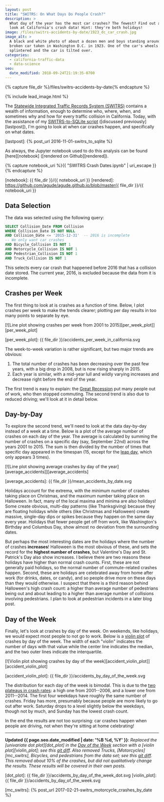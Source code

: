 ```yaml
---
layout: post
title: "SWITRS: On What Days Do People Crash?"
description: >
  What day of the year has the most car crashes? The fewest? Find out as I
  look at California's crash data! Hint: they're both holidays!
image: /files/switrs-accidents-by-date/1923_dc_car_crash.jpg
image_alt: >
  A black and white photo of about a dozen men and boys standing around a
  broken car taken in Washington D.C. in 1923. One of the car's wheels has
  splintered and the car is tilted over.
categories: 
  - california-traffic-data 
  - data-science
seo:
  date_modified: 2018-09-24T21:19:35-0700
---
```


{% capture file_dir %}/files/switrs-accidents-by-date{% endcapture %}

{% include lead_image.html %}

The [Statewide Integrated Traffic Records System (SWITRS)][switrs] contains a
wealth of information, enough to determine who, where, when, and sometimes why
and how for every traffic collision in California. Today, with the assistance
of my [SWITRS-to-SQLite script][s2s] ([discussed previously][lastpost]), I'm
going to look at when car crashes happen, and specifically on what dates.

[switrs]: http://iswitrs.chp.ca.gov/Reports/jsp/userLogin.jsp
[s2s]: https://github.com/agude/SWITRS-to-SQLite
[lastpost]: {% post_url 2016-11-01-switrs_to_sqlite %}

As always, the Jupyter notebook used to do this analysis can be found
[here][notebook] ([rendered on Github][rendered]).

{% capture notebook_uri %}{{ "SWITRS Crash Dates.ipynb" | uri_escape }}{% endcapture %}

[notebook]: {{ file_dir }}/{{ notebook_uri }}
[rendered]: https://github.com/agude/agude.github.io/blob/master{{ file_dir }}/{{ notebook_uri }}

## Data Selection

The data was selected using the following query:

```sql
SELECT Collision_Date FROM Collision
WHERE Collision_Date IS NOT NULL
AND Collision_Date <= '2015-12-31'  -- 2016 is incomplete
-- We only want car crashes
AND Bicycle_Collision IS NOT 1
AND Motorcycle_Collision IS NOT 1
AND Pedestrian_Collision IS NOT 1
AND Truck_Collision IS NOT 1

```

This selects every car crash that happened before 2016 that has a collision
date stored. The current year, 2016, is excluded because the data from it is
incomplete.

## Crashes per Week

The first thing to look at is crashes as a function of time. Below, I plot
crashes per week to make the trends clearer; plotting per day results in too
many points to separate by eye.

[![Line plot showing crashes per week from 2001 to
2015][per_week_plot]][per_week_plot]

[per_week_plot]: {{ file_dir }}/accidents_per_week_in_california.svg

The week-to-week variation is rather significant, but two major trends are
obvious:

1. The total number of crashes has been decreasing over the past few years,
   with a big drop in 2008, but is now rising sharply in 2015.
2. Each year is similar, with a mid-year lull and wildly varying
   increases and decrease right before the end of the year.

The first trend is easy to explain: the [Great Recession][gr] put many people
out of work, who then stopped commuting. The second trend is also due to
reduced driving; we'll look at it in detail below.

[gr]: https://en.wikipedia.org/wiki/Great_Recession

## Day-by-Day

To explore the second trend, we'll need to look at the data day-by-day instead
of a week at a time. Below is a plot of the average number of crashes on
each day of the year. The average is calculated by summing the number of
crashes on a specific day (say, September 22nd) across the years 2001 to
2015\. The sum is then divided by the number of times that specific day
appeared in the timespan (15, except for the [leap day][leapday], which only
appears 3 times).

[leapday]: https://en.wikipedia.org/wiki/February_29

[![Line plot showing average crashes by day of the
year][average_accidents]][average_accidents]

[average_accidents]: {{ file_dir }}/mean_accidents_by_date.svg

Holidays account for the extrema, with the minimum number of crashes taking
place on Christmas, and the maximum number taking place on Halloween. In fact,
many of the local maxima and minima are also holidays! Some create obvious,
multi-day patterns (like Thanksgiving) because they are floating holidays
while others (like Christmas and Halloween) create massive, single-day dips or
spikes because they happen on the same day every year. Holidays that fewer
people get off from work, like Washington's Birthday and Columbus Day, show
almost no deviation from the surrounding dates.

But perhaps the most interesting dates are the holidays where the number of
crashes **increases**! Halloween is the most obvious of these, and sets the
record for the **highest number of crashes**, but Valentine's Day and St.
Patrick's Day also show increases. I believe there are two reasons these
holidays have higher than normal crash counts. First, these are not
generally paid holidays, so the normal number of commute-related crashes
happen. Second, these are holidays are celebrated away from home after work
(for drinks, dates, or candy), and so people drive more on these days than
they would otherwise. I suspect that there is a third reason behind
Halloween's high crash count: a higher than average number of pedestrians
being out and about leading to a higher than average number of collisions
involving pedestrians. I plan to look at pedestrian incidents in a later blog
post.

## Day of the Week

Finally, let's look at crashes by day of the week. On weekends, like holidays,
we would expect most people to not go to work. Below is a [violin
plot][violin] of crashes by day of the week. The width of each "violin"
indicates the number of days with that value while the center line indicates
the median, and the two outer lines indicate the interquartile.

[violin]: https://en.wikipedia.org/wiki/Violin_plot

[![Violin plot showing crashes by day of the
week][accident_violin_plot]][accident_violin_plot]

[accident_violin_plot]: {{ file_dir }}/accidents_by_day_of_the_week.svg

The distribution for each day of the week is bimodal. This is due to the [two
plateaus in crash rates][apw]: a high one from 2001--2006, and a lower one
from 2011--2014. The first four weekdays have roughly the same number of
crashes. Friday has more, presumably because people are more likely to go out
after work. Saturday drops to a level slightly below the weekdays, though not
by much, and Sunday has the lowest crash count.

[apw]: #crashes-per-week

In the end the results are not too surprising: car crashes happen when people
are driving, not when they're sitting at home celebrating!

---

**Updated <time datetime="{{ page.seo.date_modified | date_to_xmlschema }}">{{
page.seo.date_modified | date: '%B %d, %Y' }}</time>**: _Replaced the
[univariate dot plot][dot_plot] in the [Day of the Week][dow] section with a
[violin plot][violin_plot]; see this [git diff][changes_1]. Also removed
Trucks, [Motorcycles][mc_switrs], Bicycles, and pedestrians from the data set;
see this [git diff][changes_2]. This removed about 10% of the crashes, but did
not qualitatively change the results. These results will be covered in their
own posts._

[dot_plot]: {{ file_dir }}/accidents_by_day_of_the_week_dot.svg
[violin_plot]: {{ file_dir }}/accidents_by_day_of_the_week.svg

[dow]: #day-of-the-week
[mc_switrs]: {% post_url 2017-02-21-switrs_motorcycle_crashes_by_date %}

[changes_1]: https://github.com/agude/agude.github.io/commit/d03b7b23535fcc80155fdd50fa2838a739484659#diff-773b58bce0ad600cf854e41c88b640cc
[changes_2]: https://github.com/agude/agude.github.io/commit/677643568d459cb58684416759e4dc86d7110476#diff-773b58bce0ad600cf854e41c88b640cc

